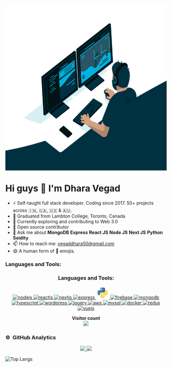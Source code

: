 <!-- - 👋 Hi, I’m @DharaVegad
- 👀 I’m interested in ...
- 🌱 I’m currently learning ...
- 💞️ I’m looking to collaborate on ...
- 📫 How to reach me ...

<!---
DharaVegad/DharaVegad is a ✨ special ✨ repository because its `README.md` (this file) appears on your GitHub profile.
You can click the Preview link to take a look at your changes.
--->
 
 
 
 
 
 <link rel="stylesheet" href="https://cdn.jsdelivr.net/gh/devicons/devicon@v2.14.0/devicon.min.css">

<p align="center">

   <img align="center" alt="GIF" src="https://github.com/manojuppala/manojuppala/blob/master/assets/code.gif?raw=true" width="750" height="520" />
  
</p>

# Hi guys 👋 I'm Dhara Vegad

- ⚡ Self-taught full stack developer. Coding since 2017. 50+ projects across 🇮🇳, 🇨🇦, 🇺🇸 & 🇦🇺.
- 🌱 Graduated from  Lambton College, Toronto, Canada
- 🔭 Currently exploring and contributing to Web 3.0
- 👯 Open source contributor
- 💬 Ask me about **MongoDB** **Express** **React JS** **Node JS** **Next JS** **Python** **Soidity**
- 📫 How to reach me: vegaddhara50@gmail.com
- 😄 A human form of 💯 emojis.

<h3 align="left">Languages and Tools:</h3>
<h3 align="center">Languages and Tools:</h3>

<p align="center"> 
  <a href="https://nodejs.dev/" target="_blank"> 
    <img src="https://cdn.jsdelivr.net/gh/devicons/devicon/icons/nodejs/nodejs-original.svg" alt="nodejs" width="40" height="40"/>
  </a>
  <a href="https://reactjs.org/" target="_blank"> 
    <img src="https://cdn.jsdelivr.net/gh/devicons/devicon/icons/react/react-original.svg" alt="reactjs" width="40" height="40"/> 
  </a> 
  <a href="https://nextjs.org/" target="_blank"> 
    <img src="https://cdn.jsdelivr.net/gh/devicons/devicon/icons/nextjs/nextjs-original-wordmark.svg" alt="nextjs" width="40" height="40"/> 
  </a>  
  </a>  
  <a href="https://expressjs.com/" target="_blank"> 
    <img src="https://cdn.jsdelivr.net/gh/devicons/devicon/icons/express/express-original.svg"  alt="express" width="40" height="40"/> 
  </a> 
    <a href="https://www.python.org" target="_blank"> 
    <img src="https://raw.githubusercontent.com/devicons/devicon/master/icons/python/python-original.svg" alt="python" width="40" height="40"/> 
  <a href="https://firebase.google.com/" target="_blank"> 
    <img src="https://cdn.jsdelivr.net/gh/devicons/devicon/icons/firebase/firebase-plain.svg" alt="firebase" width="40" height="40"/> 
  </a> 
  <a href="https://www.mongodb.com/" target="_blank"> 
    <img src="https://cdn.jsdelivr.net/gh/devicons/devicon/icons/mongodb/mongodb-original.svg" alt="mongodb" width="40" height="40"/> 
  </a> 
  <a href="typescriptlang.org" target="_blank"> 
    <img src="https://cdn.jsdelivr.net/gh/devicons/devicon/icons/typescript/typescript-original.svg" alt="typescript" width="40" height="40"/> 
  </a>
  <a href="https://wordpress.com/" target="_blank"> 
    <img src="https://cdn.jsdelivr.net/gh/devicons/devicon/icons/wordpress/wordpress-original.svg" alt="wordpress" width="40" height="40"/> 
  </a>
  <a href="https://jquery.com/" target="_blank"> 
    <img src="https://cdn.jsdelivr.net/gh/devicons/devicon/icons/jquery/jquery-plain-wordmark.svg" alt="jquery" width="40" height="40"/> 
  </a>
  <a href="https://aws.amazon.com/" target="_blank"> 
    <img src="https://cdn.jsdelivr.net/gh/devicons/devicon/icons/amazonwebservices/amazonwebservices-original-wordmark.svg" alt="aws" width="40" height="40"/> 
  </a>
  <a href="https://www.mysql.com/" target="_blank"> 
    <img src="https://cdn.jsdelivr.net/gh/devicons/devicon/icons/mysql/mysql-original-wordmark.svg" alt="mysql" width="40" height="40"/> 
  </a>
  <a href="https://www.mysql.com/" target="_blank"> 
    <img src="https://cdn.jsdelivr.net/gh/devicons/devicon/icons/docker/docker-plain-wordmark.svg" alt="docker" width="40" height="40"/> 
  </a>
  <a href="https://redux.js.org/" target="_blank"> 
    <img src="https://cdn.jsdelivr.net/gh/devicons/devicon/icons/redux/redux-original.svg" alt="redux" width="40" height="40"/> 
  </a>
  <a href="https://vuejs.org/" target="_blank"> 
    <img src="https://cdn.jsdelivr.net/gh/devicons/devicon/icons/vuejs/vuejs-original.svg" alt="vuejs" width="40" height="40"/> 
  </a>
</p>

  <p align="center"> 
  <b>Visitor count</b><br>
  <img src="https://profile-counter.glitch.me/DharaVegad/count.svg" />
     
</p>

### ⚙️ &nbsp;GitHub Analytics

<p align="center">
<a href="https://github.com/DharaVegad">
  <img height="180em" src="https://github-readme-stats-eight-theta.vercel.app/api?username=DharaVegad&show_icons=true&theme=algolia&include_all_commits=true&count_private=true"/>
  <img height="180em" src="https://github-readme-stats-eight-theta.vercel.app/api/top-langs/?username=DharaVegad&layout=compact&langs_count=8&theme=algolia"/>
</a>
</p>

![Top Langs](https://github-readme-stats.vercel.app/api/top-langs/?username=DharaVegad&hide=TeX&layout=compact)
